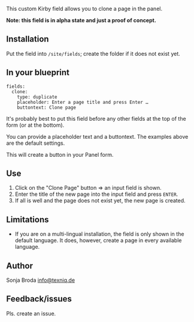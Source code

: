 This custom Kirby field allows you to clone a page in the panel.

**Note: this field is in alpha state and just a proof of concept.**

## Installation

Put the field into `/site/fields`; create the folder if it does not exist yet.

## In your blueprint

```
fields:
  clone:
    type: duplicate
    placeholder: Enter a page title and press Enter …
    buttontext: Clone page
```

It's probably best to put this field before any other fields at the top of the form (or at the bottom).

You can provide a placeholder text and a buttontext. The examples above are the default settings.

This will create a button in your Panel form.

## Use

1. Click on the "Clone Page" button => an input field is shown.
2. Enter the title of the new page into the input field and press `ENTER`.
3. If all is well and the page does not exist yet, the new page is created.

## Limitations

- If you are on a multi-lingual installation, the field is only shown in the default language. It does, however, create a page in every available language.

## Author

Sonja Broda info@texniq.de

## Feedback/issues

Pls. create an issue.
